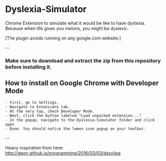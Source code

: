# Dyslexia-Simulator
Chrome Extension to simulate what it would be like to have dyslexia.
Because when life gives you melons, you might be dyslexic.

[The plugin avoids running on any google.com website.]

--

### Make sure to download and extract the zip from this repository before installing it.

## How to install on Google Chrome with Developer Mode

    - First, go to Settings.
    - Navigate to Extensions tab.
    - At the very top, check Developer Mode.
    - Next, click the button labeled "Load unpacked extension..."
    - In the popup, navigate to the Dyslexia-Simulator folder and click open
    - Done. You should notice the lemon icon popup on your toolbar.


--

Heavy inspiration from here: http://geon.github.io/programming/2016/03/03/dsxyliea

